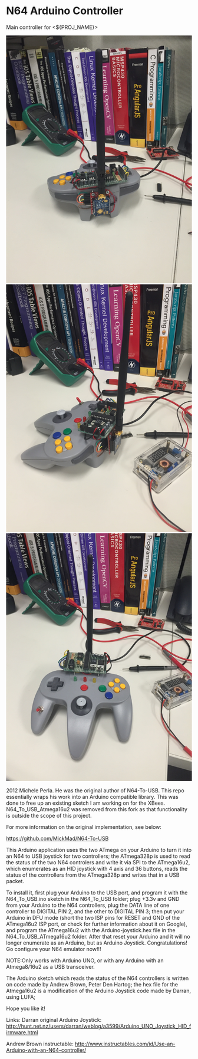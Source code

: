 
# N64 Arduino Controller

Main controller for &lt;${PROJ_NAME}>

![Alt text](./assets/Controller1.jpeg?raw=true "Optional Title")
![Alt text](./assets/Controller2.jpeg?raw=true "Optional Title")
![Alt text](./assets/Controller3.jpeg?raw=true "Optional Title")

2012 Michele Perla. He was the original author of N64-To-USB. This repo essentially
wraps his work into an Arduino compatible library. This was done to free up an
existing sketch I am working on for the XBees. N64_To_USB_Atmega16u2 was removed
from this fork as that functionality is outside the scope of this project.

For more information on the original implementation, see below:

https://github.com/MickMad/N64-To-USB


This Arduino application uses the two ATmega on your Arduino to turn it into
an N64 to USB joystick for two controllers; the ATmega328p is used to read 
the status of the two N64 controlers and write it via SPI to the ATmega16u2,
which enumerates as an HID joystick with 4 axis and 36 buttons, reads the 
status of the controllers from the ATmega328p and writes that in a USB packet.

To install it, first plug your Arduino to the USB port, and program it with 
the N64_To_USB.ino sketch in the N64_To_USB folder; plug +3.3v and GND 
from your Arduino to the N64 controllers, plug the DATA line of one controller 
to DIGITAL PIN 2, and the other to DIGITAL PIN 3; then put your Arduino in DFU 
mode (short the two ISP pins for RESET and GND of the ATmega16u2 ISP port, or 
check for further information about it on Google), and program the ATmega16u2 
with the Arduino-joystick.hex file in the N64_To_USB_ATmega16u2 folder. 
After that reset your Arduino and it will no longer enumerate as an Arduino, 
but as Arduino Joystick. Congratulations! Go configure your N64 emulator now!!!

NOTE:Only works with Arduino UNO, or with any Arduino with an Atmega8/16u2 as a
USB transceiver.

The Arduino sketch which reads the status of the N64 controllers is written on
code made by Andrew Brown, Peter Den Hartog; the hex file for the Atmega16u2
is a modification of the Arduino Joystick code made by Darran, using LUFA;

Hope you like it!


Links:
Darran original Arduino Joystick:
http://hunt.net.nz/users/darran/weblog/a3599/Arduino_UNO_Joystick_HID_firmware.html

Andrew Brown instructable:
http://www.instructables.com/id/Use-an-Arduino-with-an-N64-controller/



